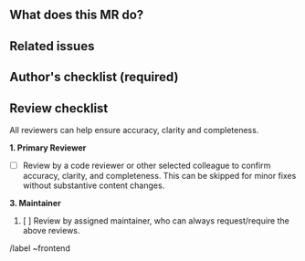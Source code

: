 ## What does this MR do?

<!-- Briefly describe what this MR is about. -->

## Related issues

<!-- Link related issues below. Insert the issue link or reference after the word "Closes" if merging this should automatically close it. -->

## Author's checklist (required)

## Review checklist

All reviewers can help ensure accuracy, clarity and completeness.

**1. Primary Reviewer**

-   [ ] Review by a code reviewer or other selected colleague to confirm accuracy, clarity, and completeness. This can be skipped for minor fixes without substantive content changes.

**3. Maintainer**

1. [ ] Review by assigned maintainer, who can always request/require the above reviews.

/label ~frontend
